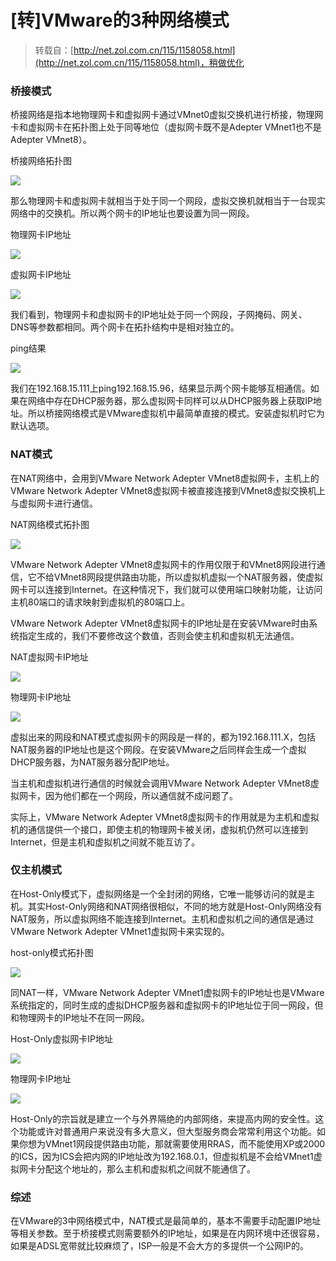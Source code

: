# \[转\]VMware的3种网络模式

> 转载自：[http://net.zol.com.cn/115/1158058.html](http://net.zol.com.cn/115/1158058.html)，稍做优化

### 桥接模式

桥接网络是指本地物理网卡和虚拟网卡通过VMnet0虚拟交换机进行桥接，物理网卡和虚拟网卡在拓扑图上处于同等地位（虚拟网卡既不是Adepter VMnet1也不是Adepter VMnet8）。

桥接网络拓扑图

![](https://raw.githubusercontent.com/loremwalker/fq-book/master/images//2018-05-13_161016.png)

那么物理网卡和虚拟网卡就相当于处于同一个网段，虚拟交换机就相当于一台现实网络中的交换机。所以两个网卡的IP地址也要设置为同一网段。

物理网卡IP地址

![](https://raw.githubusercontent.com/loremwalker/fq-book/master/images//2018-05-13_161401.png)

虚拟网卡IP地址

![](https://raw.githubusercontent.com/loremwalker/fq-book/master/images//2018-05-13_161708.png)

我们看到，物理网卡和虚拟网卡的IP地址处于同一个网段，子网掩码、网关、DNS等参数都相同。两个网卡在拓扑结构中是相对独立的。

ping结果

![](https://raw.githubusercontent.com/loremwalker/fq-book/master/images//2018-05-13_161826.png)

我们在192.168.15.111上ping192.168.15.96，结果显示两个网卡能够互相通信。如果在网络中存在DHCP服务器，那么虚拟网卡同样可以从DHCP服务器上获取IP地址。所以桥接网络模式是VMware虚拟机中最简单直接的模式。安装虚拟机时它为默认选项。

### NAT模式

在NAT网络中，会用到VMware Network Adepter VMnet8虚拟网卡，主机上的VMware Network Adepter VMnet8虚拟网卡被直接连接到VMnet8虚拟交换机上与虚拟网卡进行通信。

NAT网络模式拓扑图

![](https://raw.githubusercontent.com/loremwalker/fq-book/master/images//2018-05-13_162012.png)

VMware Network Adepter VMnet8虚拟网卡的作用仅限于和VMnet8网段进行通信，它不给VMnet8网段提供路由功能，所以虚拟机虚拟一个NAT服务器，使虚拟网卡可以连接到Internet。在这种情况下，我们就可以使用端口映射功能，让访问主机80端口的请求映射到虚拟机的80端口上。

VMware Network Adepter VMnet8虚拟网卡的IP地址是在安装VMware时由系统指定生成的，我们不要修改这个数值，否则会使主机和虚拟机无法通信。

NAT虚拟网卡IP地址

![](https://raw.githubusercontent.com/loremwalker/fq-book/master/images//2018-05-13_162216.png)

  
物理网卡IP地址

![](https://raw.githubusercontent.com/loremwalker/fq-book/master/images//2018-05-13_162302.png)

虚拟出来的网段和NAT模式虚拟网卡的网段是一样的，都为192.168.111.X，包括NAT服务器的IP地址也是这个网段。在安装VMware之后同样会生成一个虚拟DHCP服务器，为NAT服务器分配IP地址。

当主机和虚拟机进行通信的时候就会调用VMware Network Adepter VMnet8虚拟网卡，因为他们都在一个网段，所以通信就不成问题了。

实际上，VMware Network Adepter VMnet8虚拟网卡的作用就是为主机和虚拟机的通信提供一个接口，即使主机的物理网卡被关闭，虚拟机仍然可以连接到Internet，但是主机和虚拟机之间就不能互访了。

### 仅主机模式

在Host-Only模式下，虚拟网络是一个全封闭的网络，它唯一能够访问的就是主机。其实Host-Only网络和NAT网络很相似，不同的地方就是Host-Only网络没有NAT服务，所以虚拟网络不能连接到Internet。主机和虚拟机之间的通信是通过VMware Network Adepter VMnet1虚拟网卡来实现的。

host-only模式拓扑图

![](https://raw.githubusercontent.com/loremwalker/fq-book/master/images//2018-05-13_162359.png)

同NAT一样，VMware Network Adepter VMnet1虚拟网卡的IP地址也是VMware系统指定的，同时生成的虚拟DHCP服务器和虚拟网卡的IP地址位于同一网段，但和物理网卡的IP地址不在同一网段。

 Host-Only虚拟网卡IP地址

![](https://raw.githubusercontent.com/loremwalker/fq-book/master/images//2018-05-13_162504.png)

物理网卡IP地址

![](https://raw.githubusercontent.com/loremwalker/fq-book/master/images//2018-05-13_162617.png)

Host-Only的宗旨就是建立一个与外界隔绝的内部网络，来提高内网的安全性。这个功能或许对普通用户来说没有多大意义，但大型服务商会常常利用这个功能。如果你想为VMnet1网段提供路由功能，那就需要使用RRAS，而不能使用XP或2000的ICS，因为ICS会把内网的IP地址改为192.168.0.1，但虚拟机是不会给VMnet1虚拟网卡分配这个地址的，那么主机和虚拟机之间就不能通信了。

### 综述

在VMware的3中网络模式中，NAT模式是最简单的，基本不需要手动配置IP地址等相关参数。至于桥接模式则需要额外的IP地址，如果是在内网环境中还很容易，如果是ADSL宽带就比较麻烦了，ISP一般是不会大方的多提供一个公网IP的。

